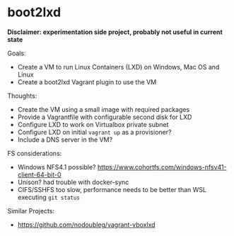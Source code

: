 # boot2lxd

**Disclaimer: experimentation side project, probably not useful in current state**

Goals:
* Create a VM to run Linux Containers (LXD) on Windows, Mac OS and Linux
* Create a boot2lxd Vagrant plugin to use the VM 

Thoughts:
* Create the VM using a small image with required packages
* Provide a Vagrantfile with configurable second disk for LXD
* Configure LXD to work on Virtualbox private subnet
* Configure LXD on initial `vagrant up` as a provisioner?
* Include a DNS server in the VM?

FS considerations:
  * Windows NFS4.1 possible? https://www.cohortfs.com/windows-nfsv41-client-64-bit-0
  * Unison? had trouble with docker-sync
  * CIFS/SSHFS too slow, performance needs to be better than WSL executing `git status`

Similar Projects:
* https://github.com/nodoubleg/vagrant-vboxlxd
